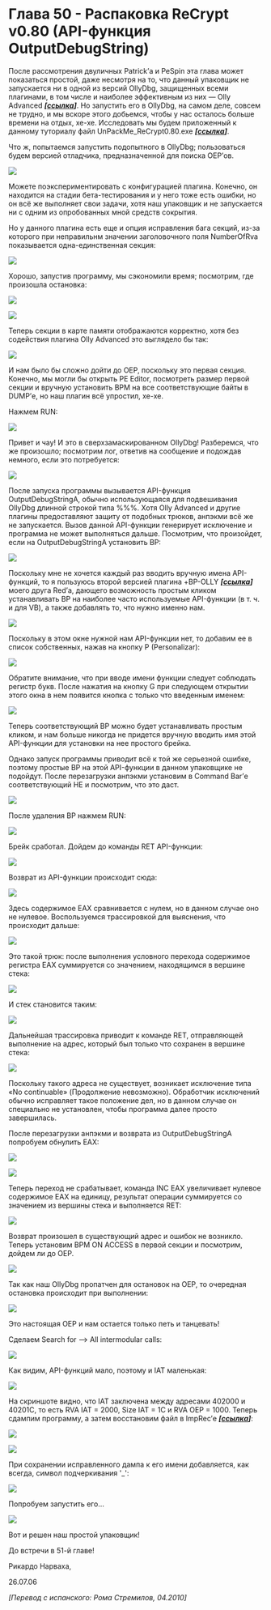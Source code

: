 Глава 50 - Распаковка ReCrypt v0.80 (API-функция OutputDebugString)
===================================================================

После рассмотрения двуличных Patrick’а и PeSpin эта глава может показаться простой, даже несмотря на то, что данный упаковщик не запускается ни в одной из версий OllyDbg, защищенных всеми плагинами, в том числе и наиболее эффективным из них — Olly Advanced ***\[[ссылка](files/50/OllyAdvanced-1.26-beta10.7z)\]***. Но запустить его в OllyDbg, на самом деле, совсем не трудно, и мы вскоре этого добьемся, чтобы у нас осталось больше времени на отдых, хе-хе. Исследовать мы будем приложенный к данному туториалу файл UnPackMe\_ReCrypt0.80.exe ***\[[ссылка](files/50/ReCrypt_0.80.7z)\]***.

Что ж, попытаемся запустить подопытного в OllyDbg; пользоваться будем версией отладчика, предназначенной для поиска OEP’ов.

![](img/50/1.png)

Можете поэкспериментировать с конфигурацией плагина. Конечно, он находится на стадии бета-тестирования и у него тоже есть ошибки, но он всё же выполняет свои задачи, хотя наш упаковщик и не запускается ни с одним из опробованных мной средств сокрытия.

Но у данного плагина есть еще и опция исправления бага секций, из-за которого при неправильнм значении заголовочного поля NumberOfRva показывается одна-единственная секция:

![](img/50/3.png)

Хорошо, запустив программу, мы сэкономили время; посмотрим, где произошла остановка:

![](img/50/5.png)

![](img/50/7.png)

Теперь секции в карте памяти отображаются корректно, хотя без содействия плагина Olly Advanced это выглядело бы так:

![](img/50/9.png)

И нам было бы сложно дойти до OEP, поскольку это первая секция. Конечно, мы могли бы открыть PE Editor, посмотреть размер первой секции и вручную установить BPM на все соответствующие байты в DUMP’е, но наш плагин всё упростил, хе-хе.

Нажмем RUN:

![](img/50/11.png)

Привет и чау! И это в сверхзамаскированном OllyDbg! Разберемся, что же произошло; посмотрим лог, ответив на сообщение и подождав немного, если это потребуется:

![](img/50/13.png)

После запуска программы вызывается API-функция OutputDebugStringA, обычно использующаяся для подвешивания OllyDbg длинной строкой типа %$%$%$%$%$%$. Хотя Olly Advanced и другие плагины предоставляют защиту от подобных трюков, анпэкми всё же не запускается. Вызов данной API-функции генерирует исключение и программа не может выполняться дальше. Посмотрим, что произойдет, если на OutputDebugStringA установить BP:

![](img/50/15.png)

Поскольку мне не хочется каждый раз вводить вручную имена API-функций, то я пользуюсь второй версией плагина +BP-OLLY ***\[[ссылка](files/50/+BP-Olly_v2.0beta4.7z)\]*** моего друга Red’а, дающего возможность простым кликом устанавливать BP на наиболее часто используемые API-функции (в т. ч. и для VB), а также добавлять то, что нужно именно нам.

![](img/50/17.png)

Поскольку в этом окне нужной нам API-функции нет, то добавим ее в список собственных, нажав на кнопку P (Personalizar):

![](img/50/19.png)

Обратите внимание, что при вводе имени функции следует соблюдать регистр букв. После нажатия на кнопку G при следующем открытии этого окна в нем появится кнопка с только что введенным именем:

![](img/50/21.png)

Теперь соответствующий BP можно будет устанавливать простым кликом, и нам больше никогда не придется вручную вводить имя этой API-функции для установки на нее простого брейка.

Однако запуск программы приводит всё к той же серьезной ошибке, поэтому простые BP на этой API-функции в данном упаковщике не подойдут. После перезагрузки анпэкми установим в Command Bar’е соответствующий HE и посмотрим, что это даст.

![](img/50/23.png)

После удаления BP нажмем RUN:

![](img/50/25.png)

Брейк сработал. Дойдем до команды RET API-функции:

![](img/50/27.png)

Возврат из API-функции происходит сюда:

![](img/50/29.png)

Здесь содержимое EAX сравнивается с нулем, но в данном случае оно не нулевое. Воспользуемся трассировкой для выяснения, что происходит дальше:

![](img/50/31.png)

Это такой трюк: после выполнения условного перехода содержимое регистра EAX суммируется со значением, находящимся в вершине стека:

![](img/50/33.png)

И стек становится таким:

![](img/50/35.png)

Дальнейшая трассировка приводит к команде RET, отправляющей выполнение на адрес, который был только что сохранен в вершине стека:

![](img/50/37.png)

Поскольку такого адреса не существует, возникает исключение типа «No continuable» (Продолжение невозможно). Обработчик исключений обычно исправляет такое положение дел, но в данном случае он специально не установлен, чтобы программа далее просто завершилась.

После перезагрузки анпэкми и возврата из OutputDebugStringA попробуем обнулить EAX:

![](img/50/39.png)

![](img/50/41.png)

Теперь переход не срабатывает, команда INC EAX увеличивает нулевое содержимое EAX на единицу, результат операции суммируется со значением из вершины стека и выполняется RET:

![](img/50/43.png)

Возврат произошел в существующий адрес и ошибок не возникло. Теперь установим BPM ON ACCESS в первой секции и посмотрим, дойдем ли до OEP.

![](img/50/45.png)

Так как наш OllyDbg пропатчен для остановок на OEP, то очередная остановка происходит при выполнении:

![](img/50/47.png)

Это настоящая OEP и нам остается только петь и танцевать!

Сделаем Search for –> All intermodular calls:

![](img/50/49.png)

Как видим, API-функций мало, поэтому и IAT маленькая:

![](img/50/51.png)

На скриншоте видно, что IAT заключена между адресами 402000 и 40201C, то есть RVA IAT = 2000, Size IAT = 1C и RVA OEP = 1000. Теперь сдампим программу, а затем восстановим файл в ImpRec’е ***\[[ссылка](files/34/ImportReconstructor16f.7z)\]***:

![](img/50/53.png)

![](img/50/55.png)

При сохранении исправленного дампа к его имени добавляется, как всегда, символ подчеркивания '\_':

![](img/50/57.png)

Попробуем запустить его…

![](img/50/59.png)

Вот и решен наш простой упаковщик!

До встречи в 51-й главе!

Рикардо Нарваха,

26.07.06

*\[Перевод с испанского: Рома Стремилов, 04.2010\]*
